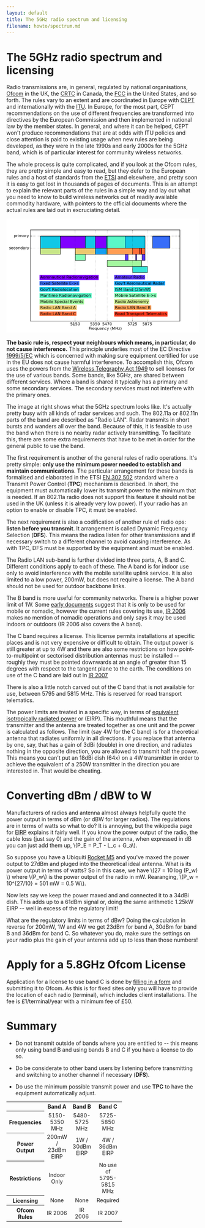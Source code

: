 ```yaml
---
layout: default
title: The 5GHz radio spectrum and licensing
filename: howto/spectrum.md
---
```


The 5GHz radio spectrum and licensing
=================================

Radio transmissions are, in general, regulated by national
organisations, [Ofcom] in the UK, the [CRTC] in Canada, the [FCC] in
the United States, and so forth. The rules vary to an extent and are
coordinated in Europe with [CEPT] and internationally with the [ITU].
In Europe, for the most part, CEPT recommendations on the use of
different frequencies are transformed into directives by the European
Commission and then implemented in national law by the member states.
In general, and where it can be helped, CEPT won't produce
recommendations that are at odds with ITU policies and close attention
is paid to existing usage when new rules are being developed, as they
were in the late 1990s and early 2000s for the 5GHz band, which is of
particular interest for community wireless networks.

The whole process is quite complicated, and if you look at the Ofcom
rules, they are pretty simple and easy to read, but they defer to the
European rules and a host of standards from the [ETSI] and elsewhere,
and pretty soon it is easy to get lost in thousands of pages of
documents. This is an attempt to explain the relevant parts of the
rules in a simple way and lay out what you need to know to build
wireless networks out of readily available commodity hardware, with
pointers to the official documents where the actual rules are laid out
in excruciating detail.

<div class="image-float-right"> 
  <img src="spectrum.png" alt="5GHz Neighbourhood" />
</div>

**The basic rule is, respect your neighbours which means, in particular,
do not cause interference.** This principle underlies most of the EC
Directive [1999/5/EC] which is concerned with making sure equipment
certified for use in the EU does not cause harmful interference. To
accomplish this, Ofcom uses the powers from the [Wireless Telegraphy
Act 1949] to sell licenses for the use of various bands. Some bands,
like 5GHz, are shared between different services. Where a band is
shared it typically has a primary and some secondary services. The
secondary services must not interfere with the primary ones.

The image at right shows what the 5GHz spectrum looks like. It's
actually pretty busy with all kinds of radar services and such. The
802.11a or 802.11n parts of the band are described as "Radio
LAN". Radar transmits in short bursts and wanders all over the
band. Because of this, it is feasible to use the band when there is no
nearby radar actively transmitting. To facilitate this, there are some
extra requirements that have to be met in order for the general public
to use the band.

The first requirement is another of the general rules of radio
operations. It's pretty simple: **only use the minimum power needed to
establish and maintain communications**. The particular arrangement
for these bands is formalised and elaborated in the ETSI [EN 302 502]
standard where a Transmit Power Control (**TPC**) mechanism is
described. In short, the equipment must automatically lower its
transmit power to the minimum that is needed. If an 802.11a radio does
not support this feature it should not be used in the UK (unless it is
already very low power). If your radio has an option to enable or
disable TPC, it must be enabled.

The next requirement is also a codification of another rule of radio
ops: **listen before you transmit**. It arrangement is called Dynamic
Frequency Selection (**DFS**). This means the radios listen for other
transmissions and if necessary switch to a different channel to avoid
causing interference. As with TPC, DFS must be supported by the
equipment and must be enabled.

The Radio LAN sub-band is further divided into three parts, A, B and
C. Different conditions apply to each of these. The A band is for
indoor use only to avoid interference with the mobile satellite uplink
service. It is also limited to a low power, 200mW, but does not
require a license. The A band should not be used for outdoor backbone
links.

The B band is more useful for community networks. There is a higher
power limit of 1W. Some [early documents] suggest that it is only to be
used for mobile or nomadic, however the current rules covering its
use, [IR 2006] makes no mention of nomadic operations and only says it
may be used indoors or outdoors (IR 2006 also covers the A band).

The C band requires a license. This license permits installations at
specific places and is not very expensive or difficult to obtain. The
output power is still greater at up to 4W and there are also some
restrictions on how point-to-multipoint or sectorised distribution
antennas must be installed -- roughly they must be pointed downwards
at an angle of greater than 15 degrees with respect to the tangent
plane to the earth. The conditions on use of the C band are laid out
in [IR 2007]

There is also a little notch carved out of the C band that is not
available for use, between 5795 and 5815 MHz. This is reserved for
road transport telematics.

The power limits are treated in a specific way, in terms of
[equivalent isotropically radiated power] or (EIRP). This mouthful means
that the transmitter and the antenna are treated together as one unit
and the power is calculated as follows. The limit (say 4W for the C
band) is for a theoretical antenna that radiates uniformly in all
directions. If you replace that antenna by one, say, that has a gain
of 3dBi (double) in one direction, and radiates nothing in the opposite
direction, you are allowed to transmit half the power. This means you
can't put an 18dBi dish (64x) on a 4W transmitter in order to achieve
the equivalent of a 250W transmitter in the direction you are
interested in. That would be cheating.

Converting dBm / dBW to W
=========================

Manufacturers of radios and antenna almost always helpfully quote the
power output in terms of dBm (or dBW for larger radios). The
regulations are in terms of watts so what to do? It is annoying, but
the wikipedia page for
[EIRP](http://en.wikipedia.org/wiki/Equivalent_isotropically_radiated_power)
explains it fairly well. If you know the power output of the radio,
the cable loss (just say 0) and the gain of the antenna, when
expressed in dB you can just add them up, \\(P_E = P_T - L_c +
G_a\\).

So suppose you have a Ubiquiti [Rocket M5] and you've maxed the power
output to 27dBm and pluged into the theoretical ideal antenna. What is
its power output in terms of watts? So in this case, we have \\(27 =
10 log (P_w) \\) where \\(P_w\\) is the power output of the radio in
mW. Rearanging, \\(P_w = 10^{27/10} = 501 mW = 0.5 W\\).

Now lets say we keep the power maxed and and connected it to a 34dBi
dish. This adds up to a 61dBm signal or, doing the same arithmetic
1.25kW EIRP -- well in excess of the regulatory limit!

What are the regulatory limits in terms of dBw? Doing the calculation
in reverse for 200mW, 1W and 4W we get 23dBm for band A, 30dBm for
band B and 36dBm for band C. So whatever you do, make sure the
settings on your radio plus the gain of your antenna add up to less
than those numbers!

Apply for a 5.8GHz Ofcom License
================================

Application for a license to use band C is done by [filling in a form]
and submitting it to Ofcom. As this is for fixed sites only you will
have to provide the location of each radio (terminal), which includes
client installations. The fee is £1/terminal/year with a minimum fee
of £50.


Summary
=======

 * Do not transmit outside of bands where you are entitled to -- this
   means only using band B and using bands B and C if you have a
   license to do so.

 * Do be considerate to other band users by listening before
   transmitting and switching to another channel if necessary
   (**DFS**).

 * Do use the minimum possible transmit power and use **TPC** to have
   the equipment automatically adjust.


<div style="width: 100%; text-align: center;">
  <style>
    table { width: 60%; }
    th#row { text-align: left; }
  </style>
  <table>
    <tr><th></th><th>Band A</th><th>Band B</th><th>Band C</th></tr>
    <tr>
        <th class="rowh">Frequencies</th>
        <td>5150-5350 MHz</td>
        <td>5480-5725 MHz</td>
        <td>5725-5850 MHz</td>
    </tr>
    <tr>
        <th class="rowh">Power Output</th>
        <td>200mW / 23dBm EIRP</td>
        <td>1W / 30dBm EIRP</td>
        <td>4W / 36dBm EIRP</td>
    </tr>
    <tr>
        <th class="rowh">Restrictions</th>
        <td>Indoor Only</td>
        <td></td>
        <td>No use of 5795-5815 MHz</td>
    </tr>
    <tr>
        <th class="rowh">Licensing</th>
        <td>None</td>
        <td>None</td>
        <td>Required</td>
    </tr>
    <tr>
        <th class="rowh">Ofcom Rules</th>
        <td>IR 2006</td>
        <td>IR 2006</td>
        <td>IR 2007</td>
    </tr>
  </table>
</div>

[Ofcom]: http://www.ofcom.org.uk/
[CRTC]: http://crtc.gc.ca/
[FCC]: http://www.fcc.gov/
[CEPT]: http://www.cept.org/
[ETSI]: http://www.etsi.org/
[ITU]: http://www.itu.int/
[Wireless Telegraphy Act 1949]: http://www.legislation.gov.uk/ukpga/Geo6/12-13-14/54/contents
[1999/5/EC]: http://eur-lex.europa.eu/LexUriServ/LexUriServ.do?uri=OJ:L:1999:091:0010:0010:EN:PDF
[EN 302 502]: http://www.etsi.org/deliver/etsi_en/302500_302599/302502/01.01.01_60/en_302502v010101p.pdf
[early documents]: http://www.ofcom.org.uk/static/archive/ra/topics/mobiledata/5ghz-licensing.htm
[IR 2006]: http://stakeholders.ofcom.org.uk/binaries/spectrum/spectrum-policy-area/spectrum-management/research-guidelines-tech-info/interface-requirements/uk2006.pdf
[IR 2007]: http://stakeholders.ofcom.org.uk/binaries/spectrum/spectrum-policy-area/spectrum-management/research-guidelines-tech-info/interface-requirements/uk_interface_2007.pdf
[equivalent isotropically radiated power]: http://en.wikipedia.org/wiki/Equivalent_isotropically_radiated_power
[filling in a form]: http://licensing.ofcom.org.uk/radiocommunication-licences/fixed-wireless-access/
[Rocket M5]: http://www.ubnt.com/airmax#rocketm
